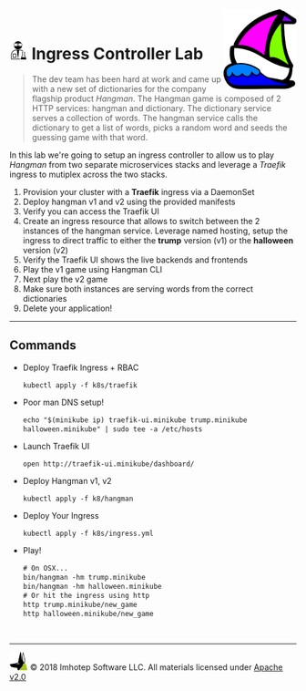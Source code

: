 <img src="../assets/k8sland.png" align="right" width="128" height="auto"/>

<br/>

# <img src="../assets/lab.png" width="32" height="auto"/> Ingress Controller Lab

> The dev team has been hard at work and came up with a new set of dictionaries
> for the company flagship product *Hangman*. The Hangman game is composed of
> 2 HTTP services: hangman and dictionary. The dictionary service serves a
> collection of words. The hangman service calls the dictionary to get a list
> of words, picks a random word and seeds the guessing game with that word.

In this lab we're going to setup an ingress controller to allow us to play
*Hangman* from two separate microservices stacks and leverage a *Traefik* ingress
to mutiplex across the two stacks.

1. Provision your cluster with a **Traefik** ingress via a DaemonSet
1. Deploy hangman v1 and v2 using the provided manifests
1. Verify you can access the Traefik UI
1. Create an ingress resource that allows to switch between the 2 instances of
   the hangman service. Leverage named hosting, setup the ingress to direct
   traffic to either the **trump** version (v1) or the **halloween** version (v2)
1. Verify the Traefik UI shows the live backends and frontends
1. Play the v1 game using Hangman CLI
1. Next play the v2 game
1. Make sure both instances are serving words from the correct dictionaries
1. Delete your application!

---
## Commands

- Deploy Traefik Ingress + RBAC

    ```shell
    kubectl apply -f k8s/traefik
    ```

- Poor man DNS setup!

    ```shell
    echo "$(minikube ip) traefik-ui.minikube trump.minikube halloween.minikube" | sudo tee -a /etc/hosts
    ```

- Launch Traefik UI

    ```shell
    open http://traefik-ui.minikube/dashboard/
    ```

- Deploy Hangman v1, v2

    ```shell
    kubectl apply -f k8/hangman
    ```

- Deploy Your Ingress

    ```shell
    kubectl apply -f k8s/ingress.yml
    ```

- Play!

  ```shell
  # On OSX...
  bin/hangman -hm trump.minikube
  bin/hangman -hm halloween.minikube
  # Or hit the ingress using http
  http trump.minikube/new_game
  http halloween.minikube/new_game
  ```

<br/>

---
<img src="../assets/imhotep_logo.png" width="32" height="auto"/> © 2018 Imhotep Software LLC.
All materials licensed under [Apache v2.0](http://www.apache.org/licenses/LICENSE-2.0)